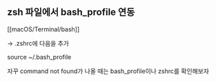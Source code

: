 ## zsh 파일에서 bash_profile 연동
[[macOS/Terminal/bash]]

-> .zshrc에 다음을 추가

source ~/.bash_profile

자꾸 command not found가 나올 때는 bash_profile이나 zshrc를 확인해보자